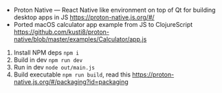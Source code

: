- Proton Native — React Native like environment on top of Qt for building desktop apps in JS https://proton-native.js.org/#/
- Ported macOS calculator app example from JS to ClojureScript https://github.com/kusti8/proton-native/blob/master/examples/Calculator/app.js

1. Install NPM deps `npm i`
2. Build in dev `npm run dev`
3. Run in dev `node out/main.js`
4. Build executable `npm run build`, read this https://proton-native.js.org/#/packaging?id=packaging

